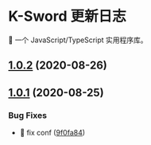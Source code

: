 # K-Sword 更新日志 

 🌈 一个 JavaScript/TypeScript 实用程序库。 

## [1.0.2](https://github.com/SoldierAb/k-sword/compare/v1.0.1...v1.0.2) (2020-08-26)



## [1.0.1](https://github.com/SoldierAb/k-sword/compare/9f0fa84bfdbe969c02ff43a5f839617f76afb6c0...v1.0.1) (2020-08-25)


### Bug Fixes

* 🐛 fix conf ([9f0fa84](https://github.com/SoldierAb/k-sword/commit/9f0fa84bfdbe969c02ff43a5f839617f76afb6c0))



